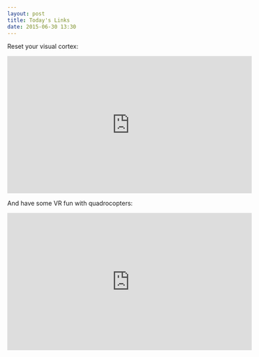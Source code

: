 ```yaml
---
layout: post
title: Today's Links
date: 2015-06-30 13:30
---
```


Reset your visual cortex:

<iframe width="560" height="315" src="https://www.youtube.com/embed/tVgOLWVYytM" frameborder="0" allowfullscreen></iframe>

And have some VR fun with quadrocopters:

<iframe width="560" height="315" src="https://www.youtube.com/embed/9vQVD-n2bWM" frameborder="0" allowfullscreen></iframe>
